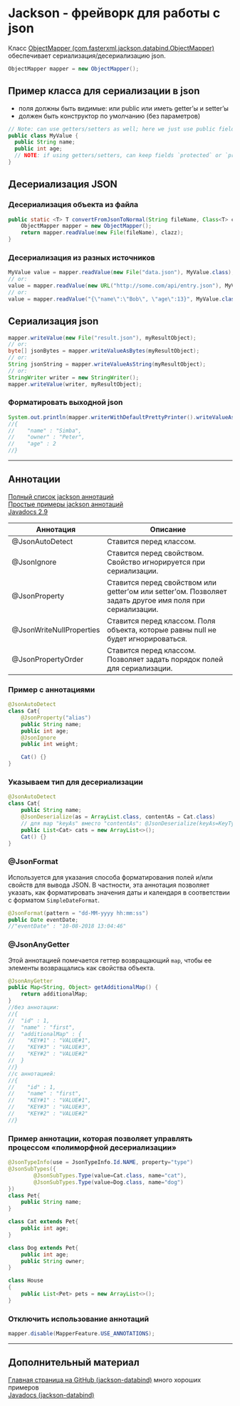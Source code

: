 # Jackson - фрейворк для работы с json
Класс [ObjectMapper (com.fasterxml.jackson.databind.ObjectMapper)][2] обеспечивает сериализация/десериализацию json.
```java
ObjectMapper mapper = new ObjectMapper();
```

## Пример класса для сериализации в json
- поля должны быть видимые: или public или иметь getter’ы и setter’ы
- должен быть конструктор по умолчанию (без параметров)
```java
// Note: can use getters/setters as well; here we just use public fields directly:
public class MyValue {
  public String name;
  public int age;
  // NOTE: if using getters/setters, can keep fields `protected` or `private`
}
```

## Десериализация JSON

### Десериализация объекта из файла
```java
public static <T> T convertFromJsonToNormal(String fileName, Class<T> clazz) throws IOException {
    ObjectMapper mapper = new ObjectMapper();
    return mapper.readValue(new File(fileName), clazz);
}
```

### Десериализация из разных источников
```java
MyValue value = mapper.readValue(new File("data.json"), MyValue.class);
// or:
value = mapper.readValue(new URL("http://some.com/api/entry.json"), MyValue.class);
// or:
value = mapper.readValue("{\"name\":\"Bob\", \"age\":13}", MyValue.class);
```

## Сериализация json
```java
mapper.writeValue(new File("result.json"), myResultObject);
// or:
byte[] jsonBytes = mapper.writeValueAsBytes(myResultObject);
// or:
String jsonString = mapper.writeValueAsString(myResultObject);
// or:
StringWriter writer = new StringWriter();
mapper.writeValue(writer, myResultObject);
```

### Форматировать выходной json
```java
System.out.println(mapper.writerWithDefaultPrettyPrinter().writeValueAsString(raceBike));
//{
//    "name" : "Simba",
//    "owner" : "Peter",
//    "age" : 2
//}
```

---

## Аннотации

[Полный список jackson аннотаций][4]\
[Простые примеры jackson аннотаций][5]\
[Javadocs 2.9][6]


Аннотация | Описание
--- | ---
@JsonAutoDetect | Ставится перед классом. | Помечает класс как готовый к сериализациив JSON.
@JsonIgnore | Ставится перед свойством. Свойство игнорируется при сериализации.
@JsonProperty | Ставится перед свойством или getter’ом или setter’ом. Позволяет задать другое имя поля при сериализации.
@JsonWriteNullProperties | Ставится перед классом. Поля объекта, которые равны null не будет игнорироваться.
@JsonPropertyOrder | Ставится перед классом. Позволяет задать порядок полей для сериализации.

### Пример с аннотациями 
```java
@JsonAutoDetect
class Cat{
    @JsonProperty("alias")
    public String name;
    public int age;
    @JsonIgnore
    public int weight;

    Cat() {}
}
```

### Указываем тип для десериализации 
```java
@JsonAutoDetect
class Cat{
    public String name;
    @JsonDeserialize(as = ArrayList.class, contentAs = Cat.class)
    // для map "keyAs" вместо "contentAs": @JsonDeserialize(keyAs=KeyTypeImpl.class)
    public List<Cat> cats = new ArrayList<>();
    Cat() {}
}
```

### @JsonFormat
Используется для указания способа форматирования полей и/или свойств для вывода JSON.
В частности, эта аннотация позволяет указать, как форматировать значения даты и календаря в соответствии с форматом `SimpleDateFormat`.
```java
@JsonFormat(pattern = "dd-MM-yyyy hh:mm:ss")
public Date eventDate;
//"eventDate" : "10-08-2018 13:04:46"
```

### @JsonAnyGetter
Этой аннотацией помечается геттер возвращающий `map`, чтобы ее элементы возвращались как свойства объекта.
```java
@JsonAnyGetter
public Map<String, Object> getAdditionalMap() {
    return additionalMap;
}
//без аннотации: 
//{
//  "id" : 1,
//  "name" : "first",
//  "additionalMap" : {
//    "KEY#1" : "VALUE#1",
//    "KEY#3" : "VALUE#3",
//    "KEY#2" : "VALUE#2"
//  }
//}
//с аннотацией:
//{
//    "id" : 1,
//    "name" : "first",
//    "KEY#1" : "VALUE#1",
//    "KEY#3" : "VALUE#3",
//    "KEY#2" : "VALUE#2"
//}
```

### Пример аннотации, которая позволяет управлять процессом «полиморфной десериализации»
```java
@JsonTypeInfo(use = JsonTypeInfo.Id.NAME, property="type")
@JsonSubTypes({
        @JsonSubTypes.Type(value=Cat.class, name="cat"),
        @JsonSubTypes.Type(value=Dog.class, name="dog")
})
class Pet{
    public String name;
}

class Cat extends Pet{
    public int age;
}

class Dog extends Pet{
    public int age;
    public String owner;
}

class House
{
    public List<Pet> pets = new ArrayList<>();
}
```

### Отключить использование аннотаций
```java
mapper.disable(MapperFeature.USE_ANNOTATIONS);
```
---

## Дополнительный материал
[Главная страница на GitHub (jackson-databind)][3] много хороших примеров\
[Javadocs (jackson-databind)][1]


[1]: https://github.com/FasterXML/jackson-databind/wiki
[2]: http://fasterxml.github.io/jackson-databind/javadoc/2.9/com/fasterxml/jackson/databind/ObjectMapper.html
[3]: https://github.com/FasterXML/jackson-databind
[4]: https://github.com/FasterXML/jackson-annotations/wiki/Jackson-Annotations
[5]: https://github.com/FasterXML/jackson-annotations
[6]: http://fasterxml.github.io/jackson-annotations/javadoc/2.9
